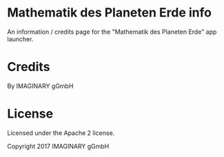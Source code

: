 # Mathematik des Planeten Erde info

An information / credits page for the "Mathematik des Planeten Erde" app launcher.

# Credits

By IMAGINARY gGmbH

# License

Licensed under the Apache 2 license.

Copyright 2017 IMAGINARY gGmbH